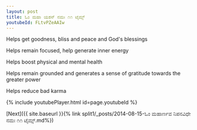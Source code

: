 ```yaml
---
layout: post
title: ಓಂ ಮಹಾ ಯಶಸ್ ನಮಃ ೧೧ ಟೈಮ್ಸ್
youtubeId: FLtvPZeAAIw
---
```

 
 
Helps get goodness, bliss and peace and God's blessings
 
Helps remain focused, help generate inner energy 
 
Helps boost physical and mental health 
 
Helps remain grounded and generates a sense of gratitude towards the greater power 
 
Helps reduce bad karma
 
 
 
 


{% include youtubePlayer.html id=page.youtubeId %}
 
[Next]({{ site.baseurl }}{% link  split1/_posts/2014-08-15-ಓಂ ಮಹಾರ್ಣವ ನಿಪನವಿಧೇ ನಮಃ ೧೧ ಟೈಮ್ಸ್.md%})
 
